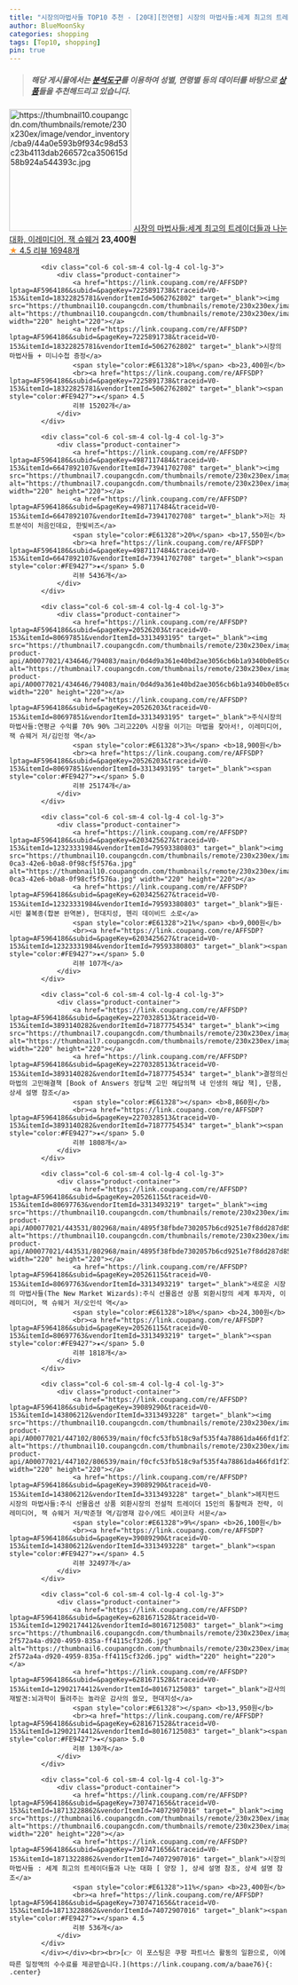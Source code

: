 ```yaml
---
title: "시장의마법사들 TOP10 추천 - [20대][전연령] 시장의 마법사들:세계 최고의 트레이더들과 나눈 대화, 이레미디어, 잭 슈웨거"
author: BlueMoonSky
categories: shopping
tags: [Top10, shopping]
pin: true
---
```


> ##### 해당 게시물에서는 [**분석도구**](https://itemscout.io/)를 이용하여 **성별**, **연령별** 등의 데이터를 바탕으로 [**상품**](https://link.coupang.com/a/baae76)들을 추천해드리고 있습니다.
<div class="container"><div class="row">
            <div class="col-6 col-sm-4 col-lg-4 col-lg-3">
                <div class="product-container">
                    <a href="https://link.coupang.com/re/AFFSDP?lptag=AF5964186&subid=&pageKey=32103658&traceid=V0-153&itemId=120980175&vendorItemId=3244472849" target="_blank"><img src="https://thumbnail10.coupangcdn.com/thumbnails/remote/230x230ex/image/vendor_inventory/cba9/44a0e593b9f934c98d53c23b4113dab266572ca350615d58b924a544393c.jpg" alt="https://thumbnail10.coupangcdn.com/thumbnails/remote/230x230ex/image/vendor_inventory/cba9/44a0e593b9f934c98d53c23b4113dab266572ca350615d58b924a544393c.jpg" width="220" height="220"></a>
                    <a href="https://link.coupang.com/re/AFFSDP?lptag=AF5964186&subid=&pageKey=32103658&traceid=V0-153&itemId=120980175&vendorItemId=3244472849" target="_blank">시장의 마법사들:세계 최고의 트레이더들과 나눈 대화, 이레미디어, 잭 슈웨거</a>
                    <span style="color:#E61328"></span> <b>23,400원</b>
                    <br><a href="https://link.coupang.com/re/AFFSDP?lptag=AF5964186&subid=&pageKey=32103658&traceid=V0-153&itemId=120980175&vendorItemId=3244472849" target="_blank"><span style="color:#FE9427">★</span> 4.5
                    리뷰 16948개</a>
                </div>
            </div>
            
            <div class="col-6 col-sm-4 col-lg-4 col-lg-3">
                <div class="product-container">
                    <a href="https://link.coupang.com/re/AFFSDP?lptag=AF5964186&subid=&pageKey=7225891738&traceid=V0-153&itemId=18322825781&vendorItemId=5062762802" target="_blank"><img src="https://thumbnail10.coupangcdn.com/thumbnails/remote/230x230ex/image/vendor_inventory/95a9/472c08943bf90b904082192cad1a44bcf9636a1c5efcd871fe444e0bbf8e.png" alt="https://thumbnail10.coupangcdn.com/thumbnails/remote/230x230ex/image/vendor_inventory/95a9/472c08943bf90b904082192cad1a44bcf9636a1c5efcd871fe444e0bbf8e.png" width="220" height="220"></a>
                    <a href="https://link.coupang.com/re/AFFSDP?lptag=AF5964186&subid=&pageKey=7225891738&traceid=V0-153&itemId=18322825781&vendorItemId=5062762802" target="_blank">시장의 마법사들 + 미니수첩 증정</a>
                    <span style="color:#E61328">18%</span> <b>23,400원</b>
                    <br><a href="https://link.coupang.com/re/AFFSDP?lptag=AF5964186&subid=&pageKey=7225891738&traceid=V0-153&itemId=18322825781&vendorItemId=5062762802" target="_blank"><span style="color:#FE9427">★</span> 4.5
                    리뷰 15202개</a>
                </div>
            </div>
            
            <div class="col-6 col-sm-4 col-lg-4 col-lg-3">
                <div class="product-container">
                    <a href="https://link.coupang.com/re/AFFSDP?lptag=AF5964186&subid=&pageKey=4987117484&traceid=V0-153&itemId=6647892107&vendorItemId=73941702708" target="_blank"><img src="https://thumbnail7.coupangcdn.com/thumbnails/remote/230x230ex/image/rs_quotation_api/iq22fuv0/b86755e4d42c438a87e17e8b64db0b18.jpg" alt="https://thumbnail7.coupangcdn.com/thumbnails/remote/230x230ex/image/rs_quotation_api/iq22fuv0/b86755e4d42c438a87e17e8b64db0b18.jpg" width="220" height="220"></a>
                    <a href="https://link.coupang.com/re/AFFSDP?lptag=AF5964186&subid=&pageKey=4987117484&traceid=V0-153&itemId=6647892107&vendorItemId=73941702708" target="_blank">저는 차트분석이 처음인데요, 한빛비즈</a>
                    <span style="color:#E61328">20%</span> <b>17,550원</b>
                    <br><a href="https://link.coupang.com/re/AFFSDP?lptag=AF5964186&subid=&pageKey=4987117484&traceid=V0-153&itemId=6647892107&vendorItemId=73941702708" target="_blank"><span style="color:#FE9427">★</span> 5.0
                    리뷰 5436개</a>
                </div>
            </div>
            
            <div class="col-6 col-sm-4 col-lg-4 col-lg-3">
                <div class="product-container">
                    <a href="https://link.coupang.com/re/AFFSDP?lptag=AF5964186&subid=&pageKey=20526203&traceid=V0-153&itemId=80697851&vendorItemId=3313493195" target="_blank"><img src="https://thumbnail7.coupangcdn.com/thumbnails/remote/230x230ex/image/retail-product-api/A00077021/434646/794083/main/0d4d9a361e40bd2ae3056cb6b1a9340b0e85ce623b8818861ee0037ce4e97533.jpg" alt="https://thumbnail7.coupangcdn.com/thumbnails/remote/230x230ex/image/retail-product-api/A00077021/434646/794083/main/0d4d9a361e40bd2ae3056cb6b1a9340b0e85ce623b8818861ee0037ce4e97533.jpg" width="220" height="220"></a>
                    <a href="https://link.coupang.com/re/AFFSDP?lptag=AF5964186&subid=&pageKey=20526203&traceid=V0-153&itemId=80697851&vendorItemId=3313493195" target="_blank">주식시장의 마법사들:연평균 수익률 70% 90% 그리고220% 시장을 이기는 마법을 찾아서!, 이레미디어, 잭 슈웨거 저/김인정 역</a>
                    <span style="color:#E61328">3%</span> <b>18,900원</b>
                    <br><a href="https://link.coupang.com/re/AFFSDP?lptag=AF5964186&subid=&pageKey=20526203&traceid=V0-153&itemId=80697851&vendorItemId=3313493195" target="_blank"><span style="color:#FE9427">★</span> 5.0
                    리뷰 25174개</a>
                </div>
            </div>
            
            <div class="col-6 col-sm-4 col-lg-4 col-lg-3">
                <div class="product-container">
                    <a href="https://link.coupang.com/re/AFFSDP?lptag=AF5964186&subid=&pageKey=6203425627&traceid=V0-153&itemId=12323331984&vendorItemId=79593380803" target="_blank"><img src="https://thumbnail10.coupangcdn.com/thumbnails/remote/230x230ex/image/retail/images/2021/11/26/10/3/ee2752ef-0ca3-42e6-b0a8-0f98cf5f576a.jpg" alt="https://thumbnail10.coupangcdn.com/thumbnails/remote/230x230ex/image/retail/images/2021/11/26/10/3/ee2752ef-0ca3-42e6-b0a8-0f98cf5f576a.jpg" width="220" height="220"></a>
                    <a href="https://link.coupang.com/re/AFFSDP?lptag=AF5964186&subid=&pageKey=6203425627&traceid=V0-153&itemId=12323331984&vendorItemId=79593380803" target="_blank">월든·시민 불복종(합본 완역본), 현대지성, 헨리 데이비드 소로</a>
                    <span style="color:#E61328">21%</span> <b>9,000원</b>
                    <br><a href="https://link.coupang.com/re/AFFSDP?lptag=AF5964186&subid=&pageKey=6203425627&traceid=V0-153&itemId=12323331984&vendorItemId=79593380803" target="_blank"><span style="color:#FE9427">★</span> 5.0
                    리뷰 107개</a>
                </div>
            </div>
            
            <div class="col-6 col-sm-4 col-lg-4 col-lg-3">
                <div class="product-container">
                    <a href="https://link.coupang.com/re/AFFSDP?lptag=AF5964186&subid=&pageKey=2270328513&traceid=V0-153&itemId=3893140282&vendorItemId=71877754534" target="_blank"><img src="https://thumbnail7.coupangcdn.com/thumbnails/remote/230x230ex/image/vendor_inventory/218f/020a270b422bd8e3977b81478ef47175d5e10d3e46f8f6f17e283b4dc3a9.jpg" alt="https://thumbnail7.coupangcdn.com/thumbnails/remote/230x230ex/image/vendor_inventory/218f/020a270b422bd8e3977b81478ef47175d5e10d3e46f8f6f17e283b4dc3a9.jpg" width="220" height="220"></a>
                    <a href="https://link.coupang.com/re/AFFSDP?lptag=AF5964186&subid=&pageKey=2270328513&traceid=V0-153&itemId=3893140282&vendorItemId=71877754534" target="_blank">결정의신 마법의 고민해결책 [Book of Answers 정답책 고민 해답의책 내 인생의 해답 책], 단품, 상세 설명 참조</a>
                    <span style="color:#E61328"></span> <b>8,860원</b>
                    <br><a href="https://link.coupang.com/re/AFFSDP?lptag=AF5964186&subid=&pageKey=2270328513&traceid=V0-153&itemId=3893140282&vendorItemId=71877754534" target="_blank"><span style="color:#FE9427">★</span> 5.0
                    리뷰 1808개</a>
                </div>
            </div>
            
            <div class="col-6 col-sm-4 col-lg-4 col-lg-3">
                <div class="product-container">
                    <a href="https://link.coupang.com/re/AFFSDP?lptag=AF5964186&subid=&pageKey=20526115&traceid=V0-153&itemId=80697763&vendorItemId=3313493219" target="_blank"><img src="https://thumbnail10.coupangcdn.com/thumbnails/remote/230x230ex/image/retail-product-api/A00077021/443531/802968/main/4895f38fbde7302057b6cd9251e7f8dd287d85f2dca77051c1408e257dec5be8.jpg" alt="https://thumbnail10.coupangcdn.com/thumbnails/remote/230x230ex/image/retail-product-api/A00077021/443531/802968/main/4895f38fbde7302057b6cd9251e7f8dd287d85f2dca77051c1408e257dec5be8.jpg" width="220" height="220"></a>
                    <a href="https://link.coupang.com/re/AFFSDP?lptag=AF5964186&subid=&pageKey=20526115&traceid=V0-153&itemId=80697763&vendorItemId=3313493219" target="_blank">새로운 시장의 마법사들(The New Market Wizards):주식 선물옵션 상품 외환시장의 세계 투자자, 이레미디어, 잭 슈웨거 저/오인석 역</a>
                    <span style="color:#E61328">18%</span> <b>24,300원</b>
                    <br><a href="https://link.coupang.com/re/AFFSDP?lptag=AF5964186&subid=&pageKey=20526115&traceid=V0-153&itemId=80697763&vendorItemId=3313493219" target="_blank"><span style="color:#FE9427">★</span> 5.0
                    리뷰 1818개</a>
                </div>
            </div>
            
            <div class="col-6 col-sm-4 col-lg-4 col-lg-3">
                <div class="product-container">
                    <a href="https://link.coupang.com/re/AFFSDP?lptag=AF5964186&subid=&pageKey=39089290&traceid=V0-153&itemId=143806212&vendorItemId=3313493228" target="_blank"><img src="https://thumbnail10.coupangcdn.com/thumbnails/remote/230x230ex/image/retail-product-api/A00077021/447102/806539/main/f0cfc53fb518c9af535f4a78861da466fd1f270953bdbe0b8213aa8876983461.jpg" alt="https://thumbnail10.coupangcdn.com/thumbnails/remote/230x230ex/image/retail-product-api/A00077021/447102/806539/main/f0cfc53fb518c9af535f4a78861da466fd1f270953bdbe0b8213aa8876983461.jpg" width="220" height="220"></a>
                    <a href="https://link.coupang.com/re/AFFSDP?lptag=AF5964186&subid=&pageKey=39089290&traceid=V0-153&itemId=143806212&vendorItemId=3313493228" target="_blank">헤지펀드 시장의 마법사들:주식 선물옵션 상품 외환시장의 전설적 트레이더 15인의 통찰력과 전략, 이레미디어, 잭 슈웨거 저/박준형 역/김영재 감수/에드 세이코타 서문</a>
                    <span style="color:#E61328">9%</span> <b>26,100원</b>
                    <br><a href="https://link.coupang.com/re/AFFSDP?lptag=AF5964186&subid=&pageKey=39089290&traceid=V0-153&itemId=143806212&vendorItemId=3313493228" target="_blank"><span style="color:#FE9427">★</span> 4.5
                    리뷰 32497개</a>
                </div>
            </div>
            
            <div class="col-6 col-sm-4 col-lg-4 col-lg-3">
                <div class="product-container">
                    <a href="https://link.coupang.com/re/AFFSDP?lptag=AF5964186&subid=&pageKey=6281671528&traceid=V0-153&itemId=12902174412&vendorItemId=80167125083" target="_blank"><img src="https://thumbnail6.coupangcdn.com/thumbnails/remote/230x230ex/image/retail/images/1083008493091088-2f572a4a-d920-4959-835a-ff4115cf32d6.jpg" alt="https://thumbnail6.coupangcdn.com/thumbnails/remote/230x230ex/image/retail/images/1083008493091088-2f572a4a-d920-4959-835a-ff4115cf32d6.jpg" width="220" height="220"></a>
                    <a href="https://link.coupang.com/re/AFFSDP?lptag=AF5964186&subid=&pageKey=6281671528&traceid=V0-153&itemId=12902174412&vendorItemId=80167125083" target="_blank">감사의 재발견:뇌과학이 들려주는 놀라운 감사의 쓸모, 현대지성</a>
                    <span style="color:#E61328"></span> <b>13,950원</b>
                    <br><a href="https://link.coupang.com/re/AFFSDP?lptag=AF5964186&subid=&pageKey=6281671528&traceid=V0-153&itemId=12902174412&vendorItemId=80167125083" target="_blank"><span style="color:#FE9427">★</span> 5.0
                    리뷰 130개</a>
                </div>
            </div>
            
            <div class="col-6 col-sm-4 col-lg-4 col-lg-3">
                <div class="product-container">
                    <a href="https://link.coupang.com/re/AFFSDP?lptag=AF5964186&subid=&pageKey=7307471656&traceid=V0-153&itemId=18713228862&vendorItemId=74072907016" target="_blank"><img src="https://thumbnail6.coupangcdn.com/thumbnails/remote/230x230ex/image/vendor_inventory/4ff8/59236bcbd43063b72b897011f2e22b9bd32c9ffed636f6ba349579025c40.jpg" alt="https://thumbnail6.coupangcdn.com/thumbnails/remote/230x230ex/image/vendor_inventory/4ff8/59236bcbd43063b72b897011f2e22b9bd32c9ffed636f6ba349579025c40.jpg" width="220" height="220"></a>
                    <a href="https://link.coupang.com/re/AFFSDP?lptag=AF5964186&subid=&pageKey=7307471656&traceid=V0-153&itemId=18713228862&vendorItemId=74072907016" target="_blank">시장의 마법사들 : 세계 최고의 트레이더들과 나눈 대화 [ 양장 ], 상세 설명 참조, 상세 설명 참조</a>
                    <span style="color:#E61328">11%</span> <b>23,400원</b>
                    <br><a href="https://link.coupang.com/re/AFFSDP?lptag=AF5964186&subid=&pageKey=7307471656&traceid=V0-153&itemId=18713228862&vendorItemId=74072907016" target="_blank"><span style="color:#FE9427">★</span> 4.5
                    리뷰 536개</a>
                </div>
            </div>
            </div></div><br><br>[👉 이 포스팅은 쿠팡 파트너스 활동의 일환으로, 이에 따른 일정액의 수수료를 제공받습니다.](https://link.coupang.com/a/baae76){: .center}